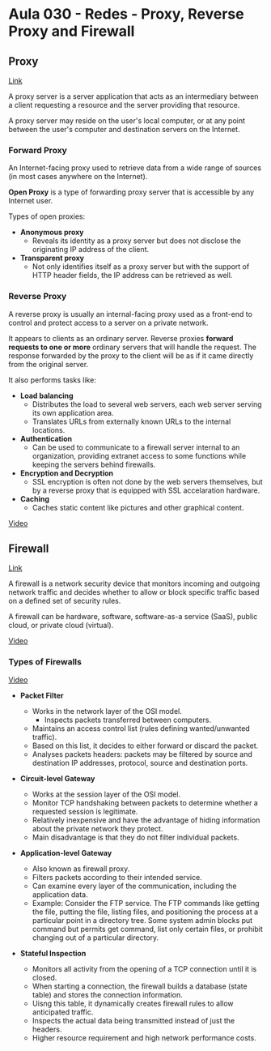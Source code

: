 # Aula 030 - Redes - Proxy, Reverse Proxy and Firewall

## Proxy

[Link](https://en.wikipedia.org/wiki/Proxy_server)

A proxy server is a server application that acts as an intermediary between a client requesting a resource and the server providing that resource.

A proxy server may reside on the user's local computer, or at any point between the user's computer and destination servers on the Internet.

### Forward Proxy

An Internet-facing proxy used to retrieve data from a wide range of sources (in most cases anywhere on the Internet).

**Open Proxy** is a type of forwarding proxy server that is accessible by any Internet user.

Types of open proxies:

- **Anonymous proxy**
    - Reveals its identity as a proxy server but does not disclose the originating IP address of the client.
- **Transparent proxy**
    - Not only identifies itself as a proxy server but with the support of HTTP header fields, the IP address can be retrieved as well.

### Reverse Proxy

A reverse proxy is usually an internal-facing proxy used as a front-end to control and protect access to a server on a private network.

It appears to clients as an ordinary server. Reverse proxies **forward requests to one or more** ordinary servers that will handle the request. The response forwarded by the proxy to the client will be as if it came directly from the original server.

It also performs tasks like:
- **Load balancing**
    - Distributes the load to several web servers, each web server serving its own application area.
    - Translates URLs from externally known URLs to the internal locations.
- **Authentication**
    - Can be used to communicate to a firewall server internal to an organization, providing extranet access to some functions while keeping the servers behind firewalls.
- **Encryption and Decryption**
    - SSL encryption is often not done by the web servers themselves, but by a reverse proxy that is equipped with SSL accelaration hardware.
- **Caching**
    - Caches static content like pictures and other graphical content.

[Video](https://www.youtube.com/watch?v=5cPIukqXe5w)

## Firewall

[Link](https://www.cloudflare.com/en-gb/learning/security/what-is-a-firewall/)

A firewall is a network security device that monitors incoming and outgoing network traffic and decides whether to allow or block specific traffic based on a defined set of security rules.

A firewall can be hardware, software, software-as-a service (SaaS), public cloud, or private cloud (virtual).

[Video](https://youtu.be/kDEX1HXybrU)

### Types of Firewalls

[Video](https://www.youtube.com/watch?v=uGaERP4Npys)

- **Packet Filter**
    - Works in the network layer of the OSI model.
        - Inspects packets transferred between computers.
    - Maintains an access control list (rules defining wanted/unwanted traffic).
    - Based on this list, it decides to either forward or discard the packet.
    - Analyses packets headers: packets may be filtered by source and destination IP addresses, protocol, source and destination ports.

- **Circuit-level Gateway**
    - Works at the session layer of the OSI model.
    - Monitor TCP handshaking between packets to determine whether a requested session is legitimate.
    - Relatively inexpensive and have the advantage of hiding information about the private network they protect.
    - Main disadvantage is that they do not filter individual packets.

- **Application-level Gateway**
    - Also known as firewall proxy.
    - Filters packets according to their intended service.
    - Can examine every layer of the communication, including the application data.
    - Example: Consider the FTP service. The FTP commands like getting the file, putting the file, listing files, and positioning the process at a particular point in a directory tree. Some system admin blocks put command but permits get command, list only certain files, or prohibit changing out of a particular directory.

- **Stateful Inspection**
    - Monitors all activity from the opening of a TCP connection until it is closed.
    - When starting a connection, the firewall builds a database (state table) and stores the connection information.
    - Uisng this table, it dynamically creates firewall rules to allow anticipated traffic.
    - Inspects the actual data being transmitted instead of just the headers.
    - Higher resource requirement and high network performance costs.
